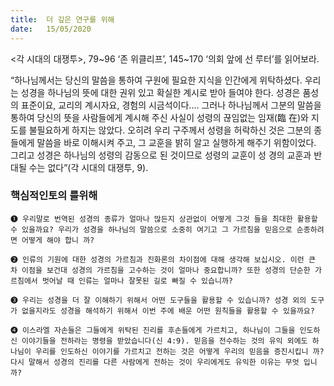 ```yaml
---
title:  더 깊은 연구를 위해
date:   15/05/2020
---
```


<각 시대의 대쟁투>, 79~96 ‘존 위클리프’, 145~170 ‘의회 앞에 선 루터’를 읽어보라.

“하나님께서는 당신의 말씀을 통하여 구원에 필요한 지식을 인간에게 위탁하셨다.
우리는 성경을 하나님의 뜻에 대한 권위 있고 확실한 계시로 받아 들여야 한다. 성경은
품성의 표준이요, 교리의 계시자요, 경험의 시금석이다.… 그러나 하나님께서 그분의
말씀을 통하여 당신의 뜻을 사람들에게 계시해 주신 사실이 성령의 끊임없는 임재(臨
在)와 지도를 불필요하게 하지는 않았다. 오히려 우리 구주께서 성령을 허락하신 것은
그분의 종들에게 말씀을 바로 이해시켜 주고, 그 교훈을 밝히 알고 실행하게 해주기
위함이었다. 그리고 성경은 하나님의 성령의 감동으로 된 것이므로 성령의 교훈이 성
경의 교훈과 반대될 수는 없다”(각 시대의 대쟁투, 9).

### 핵심적인토의 를위해

`➊ 우리말로 번역된 성경의 종류가 얼마나 많든지 상관없이 어떻게 그것
들을 최대한 활용할 수 있을까요? 우리가 성경을 하나님의 말씀으로
소중히 여기고 그 가르침을 믿음으로 순종하려면 어떻게 해야 합니
까?`

`➋ 인류의 기원에 대한 성경의 가르침과 진화론의 차이점에 대해 생각해 보십시오. 이런 큰 차
이점을 보건대 성경의 가르침을 고수하는 것이 얼마나 중요합니까? 또한 성경의 단순한 가
르침에서 벗어날 때 인류는 얼마나 잘못된 길로 빠질 수 있습니까?`

`➌ 우리는 성경을 더 잘 이해하기 위해서 어떤 도구들을 활용할 수 있습니까? 성경 외의 도구
가 없을지라도 성경을 해석하기 위해서 이번 주에 배운 어떤 원칙들을 활용할 수 있을까요?`

`➍ 이스라엘 자손들은 그들에게 위탁된 진리를 후손들에게 가르치고, 하나님이 그들을 인도하
신 이야기들을 전하라는 명령을 받았습니다(신 4:9). 믿음을 전수하는 것의 유익 외에도 하
나님이 우리를 인도하신 이야기를 가르치고 전하는 것은 어떻게 우리의 믿음을 증진시킵니
까? 다시 말해서 성경의 진리를 다른 사람에게 전하는 것이 우리에게도 유익한 이유는 무엇
입니까?`